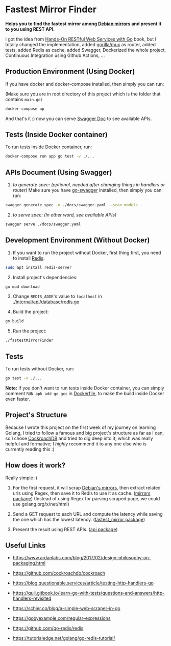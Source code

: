 **Fastest Mirror Finder**
==============
**Helps you to find the fastest mirror among [Debian mirrors](https://www.debian.org/mirror/list) and present it to you using REST API.**

I got the idea from [Hands-On RESTful Web Services with Go](https://www.packtpub.com/product/hands-on-restful-web-services-with-go-second-edition/9781838643577) book, but I totally changed the implementation, added [gorilla/mux](github.com/gorilla/mux) as router, added tests, added Redis as cache, added Swagger, Dockerized the whole project, Continuous Integration using Github Actions, ...

**Production Environment (Using Docker)**
------------
If you have docker and docker-compose installed, then simply you can run:

(Make sure you are in root directory of this project which is the folder that contains `main.go`)
```bash
docker-compose up
```
And that's it :) now you can serve [Swagger Doc](https://github.com/farbodahm/lets-go/blob/main/fastestMirrorFinder/docs/swagger.yaml) to see available APIs.

Tests (Inside Docker container)
------------
To run tests inside Docker container, run:
```bash
docker-compose run app go test -v ./...
```

APIs Document (Using Swagger)
------------
1) *to generate spec: (optional, needed after changing things in handlers or router)*
Make sure you have [go-swagger](https://goswagger.io/install.html) installed, then simply you can run:
```bash
swagger generate spec -o ./docs/swagger.yaml --scan-models . 
```
2) *to serve spec: (In other word, see available APIs)*
```bash
swagger serve ./docs/swagger.yaml
```

**Development Environment (Without Docker)**
------------
1) If you want to run the project without Docker, first thing first, you need to install [Redis](https://redis.io):
```bash
sudo apt install redis-server 
```

2) Install project's dependencies:
```bash
go mod download
```

3) Change `REDIS_ADDR`'s value to `localhost` in [./internal/api/database/redis.go](https://github.com/farbodahm/lets-go/blob/main/fastestMirrorFinder/internal/api/database/redis.go)

4) Build the project:
```bash
go build
```

5) Run the project:
```bash
./fastestMirrorFinder
```

Tests
------------
To run tests without Docker, run:
```bash
go test -v ./...
```

**Note:** If you don't want to run tests inside Docker container, you can simply comment `RUN apk add go gcc` in [Dockerfile](https://github.com/farbodahm/lets-go/blob/main/fastestMirrorFinder/Dockerfile#L22), to make the build inside Docker even faster.

Project's Structure
------------
Because I wrote this project on the first week of my journey on learning Golang, I tried to follow a famous and big project's structure as far as I can, so I chose [CockroachDB](https://github.com/cockroachdb/cockroach) and tried to dig deep into it; which was really helpful and formative; I *highly* recommend it to any one else who is currently reading this :)

How does it work?
------------
Really simple :)

1) For the first request, it will scrap [Debian's mirrors](https://www.debian.org/mirror/list), then extract related urls using Regex, then save it to Redis to use it as cache. ([mirrors package](https://github.com/farbodahm/lets-go/blob/main/fastestMirrorFinder/pkg/mirrors/fetch.go))
(Instead of using Regex for parsing scraped page, we could use golang.org/x/net/html)

2) Send a GET request to each URL and compute the latency while saving the one which has the lowest latency. ([fastest_mirror package](https://github.com/farbodahm/lets-go/blob/main/fastestMirrorFinder/pkg/fastest_mirror/find.go))

3) Present the result using REST APIs. ([api package](https://github.com/farbodahm/lets-go/tree/main/fastestMirrorFinder/internal/api))

Useful Links
------------
- https://www.ardanlabs.com/blog/2017/02/design-philosophy-on-packaging.html

- https://github.com/cockroachdb/cockroach

- https://blog.questionable.services/article/testing-http-handlers-go

- https://quii.gitbook.io/learn-go-with-tests/questions-and-answers/http-handlers-revisited

- https://schier.co/blog/a-simple-web-scraper-in-go

- https://gobyexample.com/regular-expressions

- https://github.com/go-redis/redis

- https://tutorialedge.net/golang/go-redis-tutorial/